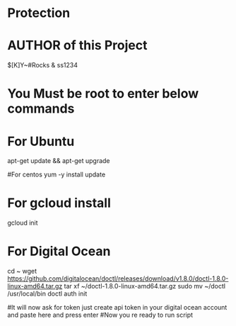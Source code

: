 # Protection
# AUTHOR of this Project
$[K]Y~#Rocks & ss1234

# You Must be root to enter below commands
# For Ubuntu

apt-get update && apt-get upgrade

#For centos 
yum -y install update

# For gcloud install

gcloud init

# For Digital Ocean

cd ~
wget https://github.com/digitalocean/doctl/releases/download/v1.8.0/doctl-1.8.0-linux-amd64.tar.gz
tar xf ~/doctl-1.8.0-linux-amd64.tar.gz
sudo mv ~/doctl /usr/local/bin
doctl auth init

#It will now ask for token just create api token in your digital ocean account and paste here and press enter
#Now you re ready to run script
